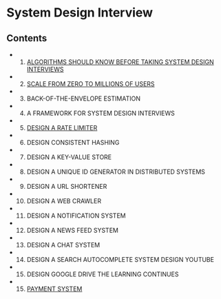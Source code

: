 # System Design Interview

## Contents
- 1. [ALGORITHMS SHOULD KNOW BEFORE TAKING SYSTEM DESIGN INTERVIEWS](./algorithms_for_sdi.md)
- 2. [SCALE FROM ZERO TO MILLIONS OF USERS](./scale_0_1M_of_users.md)
- 3. BACK-OF-THE-ENVELOPE ESTIMATION
- 4. A FRAMEWORK FOR SYSTEM DESIGN INTERVIEWS
- 5. [DESIGN A RATE LIMITER](./design_a_rate_limter.md)
- 6. DESIGN CONSISTENT HASHING
- 7. DESIGN A KEY-VALUE STORE
- 8. DESIGN A UNIQUE ID GENERATOR IN DISTRIBUTED SYSTEMS 
- 9. DESIGN A URL SHORTENER
- 10. DESIGN A WEB CRAWLER
- 11. DESIGN A NOTIFICATION SYSTEM
- 12. DESIGN A NEWS FEED SYSTEM
- 13. DESIGN A CHAT SYSTEM
- 14. DESIGN A SEARCH AUTOCOMPLETE SYSTEM DESIGN YOUTUBE
- 15. DESIGN GOOGLE DRIVE THE LEARNING CONTINUES
- 15. [PAYMENT SYSTEM](./payment_system.md)

